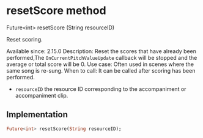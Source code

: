 


# resetScore method








Future&lt;int> resetScore
(String resourceID)





<p>Reset scoring.</p>
<p>Available since: 2.15.0
Description: Reset the scores that have already been performed,The <code>OnCurrentPitchValueUpdate</code> callback will be stopped and the average or total score will be 0.
Use case: Often used in scenes where the same song is re-sung.
When to call: It can be called after scoring has been performed.</p>
<ul>
<li><code>resourceID</code> the resource ID corresponding to the accompaniment or accompaniment clip.</li>
</ul>



## Implementation

```dart
Future<int> resetScore(String resourceID);
```







